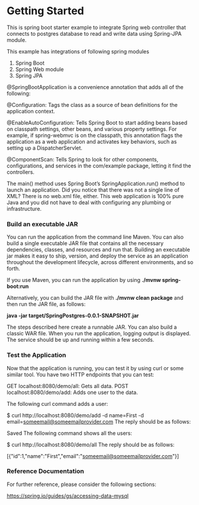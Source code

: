 # Getting Started

This is spring boot starter example to integrate Spring web controller that connects to postgres database to read and write data using Spring-JPA module.

This example has integrations of following spring modules
1. Spring Boot
2. Spring Web module
3. Spring JPA

@SpringBootApplication is a convenience annotation that adds all of the following:

@Configuration: Tags the class as a source of bean definitions for the application context.

@EnableAutoConfiguration: Tells Spring Boot to start adding beans based on classpath settings, other beans, and various property settings. For example, if spring-webmvc is on the classpath, this annotation flags the application as a web application and activates key behaviors, such as setting up a DispatcherServlet.

@ComponentScan: Tells Spring to look for other components, configurations, and services in the com/example package, letting it find the controllers.

The main() method uses Spring Boot’s SpringApplication.run() method to launch an application. Did you notice that there was not a single line of XML? There is no web.xml file, either. This web application is 100% pure Java and you did not have to deal with configuring any plumbing or infrastructure.

### Build an executable JAR

You can run the application from the command line Maven. You can also build a single executable JAR file that contains all the necessary dependencies, classes, and resources and run that. Building an executable jar makes it easy to ship, version, and deploy the service as an application throughout the development lifecycle, across different environments, and so forth.


If you use Maven, you can run the application by using **./mvnw spring-boot:run** 

Alternatively, you can build the JAR file with **./mvnw clean package** and then run the JAR file, as follows:

**java -jar target/SpringPostgres-0.0.1-SNAPSHOT.jar**

The steps described here create a runnable JAR. You can also build a classic WAR file.
When you run the application, logging output is displayed. The service should be up and running within a few seconds.

### **Test the Application**

Now that the application is running, you can test it by using curl or some similar tool. You have two HTTP endpoints that you can test:

GET localhost:8080/demo/all: Gets all data. POST localhost:8080/demo/add: Adds one user to the data.

The following curl command adds a user:

$ curl http://localhost:8080/demo/add -d name=First -d email=someemail@someemailprovider.com
The reply should be as follows:

Saved
The following command shows all the users:

$ curl http://localhost:8080/demo/all
The reply should be as follows:

[{"id":1,"name":"First","email":"someemail@someemailprovider.com"}]

### Reference Documentation
For further reference, please consider the following sections:

https://spring.io/guides/gs/accessing-data-mysql

